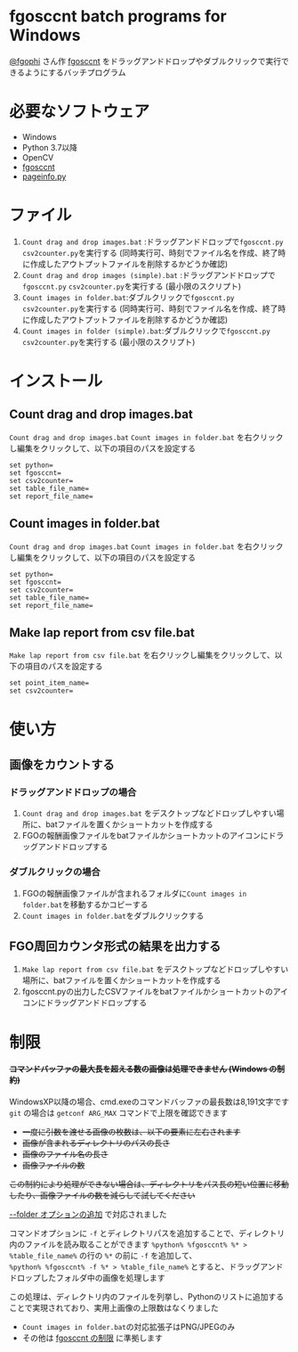 # fgosccnt batch programs for Windows

[@fgophi](https://twitter.com/fgophi) さん作 [fgosccnt](https://github.com/fgophi/fgosccnt) をドラッグアンドドロップやダブルクリックで実行できるようにするバッチプログラム

# 必要なソフトウェア
* Windows
* Python 3.7以降
* OpenCV
* [fgosccnt](https://github.com/fgophi/fgosccnt)
* [pageinfo.py](https://github.com/max747/fgojunks/blob/master/pageinfo/pageinfo.py)


# ファイル
1. `Count drag and drop images.bat` :ドラッグアンドドロップで`fgosccnt.py` `csv2counter.py`を実行する (同時実行可、時刻でファイル名を作成、終了時に作成したアウトプットファイルを削除するかどうか確認)
2. `Count drag and drop images (simple).bat` :ドラッグアンドドロップで`fgosccnt.py` `csv2counter.py`を実行する (最小限のスクリプト)
3. `Count images in folder.bat`:ダブルクリックで`fgosccnt.py` `csv2counter.py`を実行する (同時実行可、時刻でファイル名を作成、終了時に作成したアウトプットファイルを削除するかどうか確認)
4. `Count images in folder (simple).bat`:ダブルクリックで`fgosccnt.py` `csv2counter.py`を実行する (最小限のスクリプト)

# インストール

## Count drag and drop images.bat
`Count drag and drop images.bat` `Count images in folder.bat` を右クリックし編集をクリックして、以下の項目のパスを設定する
```
set python=
set fgosccnt=
set csv2counter=
set table_file_name=
set report_file_name=
```
## Count images in folder.bat
`Count drag and drop images.bat` `Count images in folder.bat` を右クリックし編集をクリックして、以下の項目のパスを設定する
```
set python=
set fgosccnt=
set csv2counter=
set table_file_name=
set report_file_name=
```
## Make lap report from csv file.bat
`Make lap report from csv file.bat`  を右クリックし編集をクリックして、以下の項目のパスを設定する
```
set point_item_name=
set csv2counter=
```

# 使い方

## 画像をカウントする
### ドラッグアンドドロップの場合
1. `Count drag and drop images.bat` をデスクトップなどドロップしやすい場所に、batファイルを置くかショートカットを作成する
2. FGOの報酬画像ファイルをbatファイルかショートカットのアイコンにドラッグアンドドロップする

### ダブルクリックの場合
1. FGOの報酬画像ファイルが含まれるフォルダに`Count images in folder.bat`を移動するかコピーする
2. `Count images in folder.bat`をダブルクリックする

## FGO周回カウンタ形式の結果を出力する
1. `Make lap report from csv file.bat` をデスクトップなどドロップしやすい場所に、batファイルを置くかショートカットを作成する
2. fgosccnt.pyの出力したCSVファイルをbatファイルかショートカットのアイコンにドラッグアンドドロップする

# 制限

#### ~~コマンドバッファの最大長を超える数の画像は処理できません (Windows の制約)~~
WindowsXP以降の場合、cmd.exeのコマンドバッファの最長数は8,191文字です<br>
`git` の場合は `getconf ARG_MAX` コマンドで上限を確認できます
* ~~一度に引数を渡せる画像の枚数は、以下の要素に左右されます~~　　
* ~~画像が含まれるディレクトリのパスの長さ~~　　
* ~~画像のファイル名の長さ~~　　
* ~~画像ファイルの数~~　　

~~この制約により処理ができない場合は、ディレクトリをパス長の短い位置に移動したり、画像ファイルの数を減らして試してください~~

[--folder オプションの追加](https://github.com/fgophi/fgosccnt/commit/ff269e6f4268f11eee667bfe1d62f63e6f6976b3#diff-eee32438348d5e323def03b19e2e331e) で対応されました

コマンドオプションに `-f` とディレクトリパスを追加することで、ディレクトリ内のファイルを読み取ることができます
`%python% %fgosccnt% %* > %table_file_name%` の行の `%*` の前に `-f` を追加して、<br>
`%python% %fgosccnt% -f %* > %table_file_name%`  とすると、ドラッグアンドドロップしたフォルダ中の画像を処理します


この処理は、ディレクトリ内のファイルを列挙し、Pythonのリストに追加することで実現されており、実用上画像の上限数はなくりました

* `Count images in folder.bat`の対応拡張子はPNG/JPEGのみ
* その他は [fgosccnt の制限](https://github.com/fgophi/fgosccnt/blob/master/README.md) に準拠します
